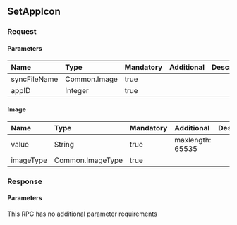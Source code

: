 ## SetAppIcon


### Request

#### Parameters

|Name|Type|Mandatory|Additional|Description|
|:---|:---|:--------|:---------|:----------|
|syncFileName|Common.Image|true|||
|appID|Integer|true|||

#### Image

|Name|Type|Mandatory|Additional|Description|
|:---|:---|:--------|:---------|:----------|
|value|String|true|maxlength: 65535||
|imageType|Common.ImageType|true|||

### Response

#### Parameters

This RPC has no additional parameter requirements
